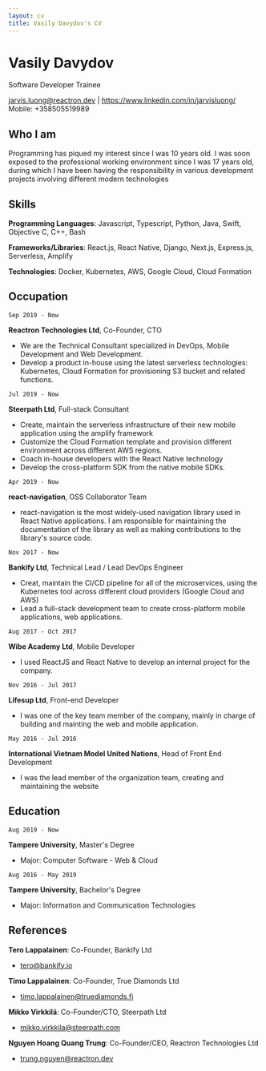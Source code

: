 ```yaml
---
layout: cv
title: Vasily Davydov's CV
---
```

# Vasily Davydov
Software Developer Trainee 

<div id="webaddress">
<a href="mailto:jarvis.luong@reactron.dev">jarvis.luong@reactron.dev</a>
| <a href="https://www.linkedin.com/in/jarvisluong/">https://www.linkedin.com/in/jarvisluong/</a>
</div>
<div id="webaddress">
Mobile: +358505519989
</div>


## Who I am

Programming has piqued my interest since I was 10 years old. I was soon exposed
to the professional working environment since I was 17 years old, during which I have been
having the responsibility in various development projects involving
different modern technologies

## Skills

__Programming Languages__: Javascript, Typescript, Python, Java, Swift, Objective
  C, C++, Bash

__Frameworks/Libraries__: React.js, React Native, Django, Next.js, Express.js,
  Serverless, Amplify

__Technologies__: Docker, Kubernetes, AWS, Google Cloud, Cloud Formation

## Occupation

`Sep 2019 - Now`

__Reactron Technologies Ltd__, Co-Founder, CTO

- We are the Technical Consultant specialized in DevOps, Mobile Development and Web Development.
- Develop a product in-house using the ​latest serverless technologies: Kubernetes, Cloud Formation for provisioning S3 bucket and related functions.

`Jul 2019 - Now`

__Steerpath Ltd__, Full-stack Consultant

- Create, maintain the serverless infrastructure of their new mobile
  application using the amplify framework
- Customize the Cloud Formation template and provision different environment across
  different AWS regions.
- Coach in-house developers with the React Native technology
- Develop the cross-platform SDK from the native mobile SDKs.

`Apr 2019 - Now`

__react-navigation__, OSS Collaborator Team

- react-navigation is the most widely-used navigation library used in React
  Native applications. I am responsible for maintaining the documentation of the
  library as well as making contributions to the library's source code.

`Nov 2017 - Now`

__Bankify Ltd__, Technical Lead / Lead DevOps Engineer

- Creat, maintain the CI/CD pipeline for all of the microservices, using the Kubernetes tool across different cloud providers (Google Cloud and AWS)
- Lead a full-stack development team to create cross-platform mobile applications, web applications.

`Aug 2017 - Oct 2017`

__Wibe Academy Ltd__, Mobile Developer

- I used ReactJS and React Native to develop an internal project for the
  company.

`Nov 2016 - Jul 2017`

__Lifesup Ltd__, Front-end Developer

- I was one of the key team member of the company, mainly in charge of building
  and mainting the web and mobile application.

`May 2016 - Jul 2016`

__International Vietnam Model United Nations__, Head of Front End Development

- I was the lead member of the organization team, creating and maintaining the website

## Education

`Aug 2019 - Now`

__Tampere University__, Master's Degree

- Major: Computer Software - Web & Cloud

`Aug 2016 - May 2019`

__Tampere University__, Bachelor's Degree

- Major: Information and Communication Technologies

## References

__Tero Lappalainen__: Co-Founder, Bankify Ltd

- tero@bankify.io

__Timo Lappalainen__: Co-Founder, True Diamonds Ltd

- timo.lappalainen@truediamonds.fi

__Mikko Virkkilä__: Co-Founder/CTO, Steerpath Ltd

- mikko.virkkila@steerpath.com

__Nguyen Hoang Quang Trung__: Co-Founder/CEO, Reactron Technologies Ltd

- trung.nguyen@reactron.dev
 
<!--## Awards

`2012`
President, *Royal Society*, London, UK

Associate, *French Academy of Science*, Paris, France



## Publications

<!-- A list is also available [online](http://scholar.google.co.uk/citations?user=LTOTl0YAAAAJ) -->

<!-- ### Journals

`1669`
Newton Sir I, De analysi per æquationes numero terminorum infinitas. 

`1669`
Lectiones opticæ.

etc. etc. etc.

### Patents

`2012` -->
<!-- Infinitesimal calculus for solutions to physics problems, [SMBC](http://www.techdirt.com/articles/20121011/09312820678/if-patents-had-been-around-time-newton.shtml) patent 001 -->






<!-- ### Footer

Last updated: May 2013 -->


